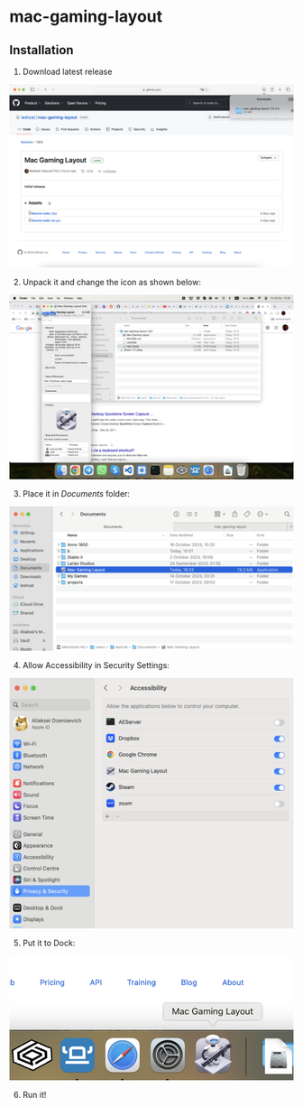 # mac-gaming-layout

## Installation

1. Download latest release

![Download](docs/images/1.png "Download")

2. Unpack it and change the icon as shown below:

![Icon](docs/images/2.png "Icon")

3. Place it in *Documents* folder:

![Documents](docs/images/3.png "Documents")

4. Allow Accessibility in Security Settings:

![Permissions](docs/images/4.png "Permissions")

5. Put it to Dock:

![Dock](docs/images/5.png "Dock")

6. Run it!